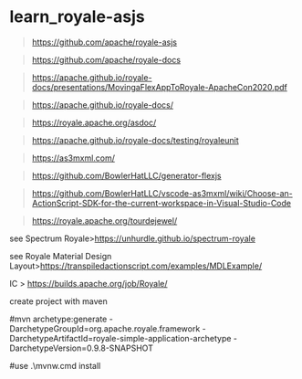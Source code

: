 # learn_royale-asjs

> https://github.com/apache/royale-asjs

> https://github.com/apache/royale-docs

> https://apache.github.io/royale-docs/presentations/MovingaFlexAppToRoyale-ApacheCon2020.pdf

> https://apache.github.io/royale-docs/

> https://royale.apache.org/asdoc/

> https://apache.github.io/royale-docs/testing/royaleunit

> https://as3mxml.com/

> https://github.com/BowlerHatLLC/generator-flexjs

> https://github.com/BowlerHatLLC/vscode-as3mxml/wiki/Choose-an-ActionScript-SDK-for-the-current-workspace-in-Visual-Studio-Code

> https://royale.apache.org/tourdejewel/

see Spectrum Royale>https://unhurdle.github.io/spectrum-royale

see Royale Material Design Layout>https://transpiledactionscript.com/examples/MDLExample/

IC > https://builds.apache.org/job/Royale/

create project with maven

#mvn archetype:generate -DarchetypeGroupId=org.apache.royale.framework -DarchetypeArtifactId=royale-simple-application-archetype -DarchetypeVersion=0.9.8-SNAPSHOT

#use .\mvnw.cmd install